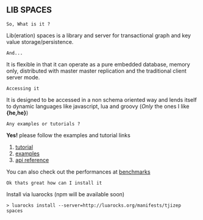 ****LIB SPACES****
--

    So, What is it ?

Lib(eration) spaces is a library and server for transactional graph and key value storage/persistence. 

    And...
It is flexible in that it can operate as a pure embedded database, memory only, distributed with master master 
replication and the traditional client server mode.
  

    Accessing it

It is designed to be accessed in a non schema oriented way and lends itself to dynamic languages like javascript, 
lua and groovy (*Only* the ones I like **{he,he}**)

    Any examples or tutorials ?

****Yes!**** please follow the examples and tutorial links 
1. [tutorial](docs/TUTORIAL.md) 
2. [examples](docs/EXAMPLES.md)
3. [api reference](docs/API.md)
 
You can also check out the performances at
[benchmarks](BENCHMARKS.md) 

    Ok thats great how can I install it
Install via luarocks (npm will be available soon)
    
    > luarocks install --server=http://luarocks.org/manifests/tjizep spaces
  

